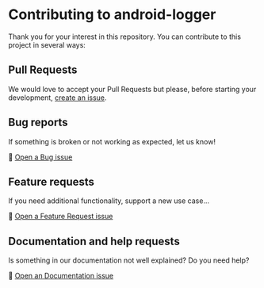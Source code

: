 # Contributing to android-logger

Thank you for your interest in this repository. You can contribute to this project in several ways:

## Pull Requests

We would love to accept your Pull Requests but please, before starting your development,
[create an issue](https://github.com/Telefonica/android-logger/issues/new/choose).

## Bug reports

If something is broken or not working as expected, let us know!

:bug: [Open a Bug issue](https://github.com/Telefonica/android-logger/issues/new?assignees=&labels=bug&template=bug-report.md&title=)

## Feature requests

If you need additional functionality, support a new use case...

:construction: [Open a Feature Request issue](https://github.com/Telefonica/android-logger/issues/new?assignees=&labels=enhancement&template=feature-request.md&title=)

## Documentation and help requests

Is something in our documentation not well explained? Do you need help? 

:blue_book: [Open an Documentation issue](https://github.com/Telefonica/android-logger/issues/new?assignees=&labels=documentation&template=documentation-request.md&title=)

